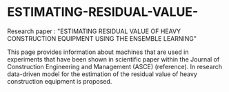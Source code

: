 # ESTIMATING-RESIDUAL-VALUE-
Research paper : "ESTIMATING RESIDUAL VALUE OF HEAVY CONSTRUCTION EQUIPMENT  USING THE ENSEMBLE LEARNING"

This page provides information about machines that are used in experiments that have been shown in scientific paper within the Journal of Construction Engineering and Management (ASCE) (reference).
In research data-driven model for the estimation of the residual value of heavy construction equipment is proposed.
